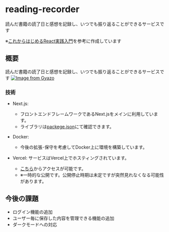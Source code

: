 # reading-recorder
読んだ書籍の読了日と感想を記録し、いつでも振り返ることができるサービスです

※[これからはじめるReact実践入門](https://www.sbcr.jp/product/4815619480/)を参考に作成しています


## 概要
読んだ書籍の読了日と感想を記録し、いつでも振り返ることができるサービスです
[![Image from Gyazo](https://i.gyazo.com/22d90636f9c0946eabd8a5b06b243b81.gif)](https://gyazo.com/22d90636f9c0946eabd8a5b06b243b81)

### 技術
- Next.js:
  - フロントエンドフレームワークであるNext.jsをメインに利用しています。
  - ライブラリは[packege.json](https://github.com/ym5754n/reading-recorder/blob/main/app/package.json)にて確認できます。

- Docker:
  - 今後の拡張･保守を考慮してDocker上に環境を構築しています。

- Vercel: サービスはVercel上でホスティングされています。
  - [こちら](https://ym5754n-reading-recorder.vercel.app/)からアクセスが可能です。
  - ※一時的な公開です。公開停止時期は未定ですが突然見れなくなる可能性があります。

## 今後の課題
- ログイン機能の追加
- ユーザー毎に保存した内容を管理できる機能の追加
- ダークモードへの対応
